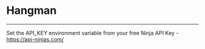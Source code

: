 # Hangman

---

Set the API_KEY environment variable from your free Ninja API Key - https://api-ninjas.com/ 

